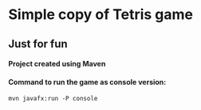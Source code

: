 # Simple copy of Tetris game

## Just for fun

#### Project created using Maven

#### Command to run the game as console version:
    mvn javafx:run -P console

